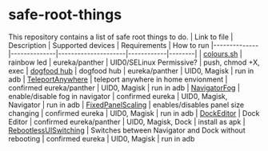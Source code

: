 # safe-root-things
This repository contains a list of safe root things to do.
| Link to file | Description | Supported devices | Requirements | How to run
|--------------|--------------|---------------------|------------|--------|
| [colours.sh](https://github.com/FreeXR/safe-root-things/blob/main/things/colours.sh)         | rainbow led | eureka/panther | UID0/SELinux Permissive? | push, chmod +X, exec
| [dogfood hub](https://github.com/FreeXR/safe-root-things/blob/main/things/dogfood_hub.md)         | dogfood hub | eureka/panther | UID0, Magisk | run in adb
| [TeleportAnywhere](https://github.com/FreeXR/safe-root-things/blob/main/things/disable_teleport_limit_in_home_environment.md) | teleport anywhere in home envionment | confirmed eureka/panther | UID0, Magisk | run in adb
| [NavigatorFog](https://github.com/FreeXR/safe-root-things/blob/main/things/navigator_background_fog.md) | enable/disable fog in navigator | confirmed eureka | UID0, Magisk, Navigator | run in adb
| [FixedPanelScaling](https://github.com/FreeXR/safe-root-things/blob/main/things/fixed_panels.md) | enables/disables panel size changing | confirmed eureka | UID0, Magisk | run in adb
| [DockEditor](https://github.com/Lumince/DockEditor) | Dock Editor | confirmed eureka/panther | UID0, Magisk, Dock | install as apk
| [RebootlessUISwitching](https://github.com/FreeXR/safe-root-things/blob/main/things/rebootlessuiswitching.md) | Switches between Navigator and Dock without rebooting | confirmed eureka | UID0, Magisk | run in adb
